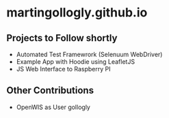 # martingollogly.github.io



## Projects to Follow shortly

* Automated Test Framewrork (Selenuum WebDriver)
* Example App with Hoodie using LeafletJS
* JS Web Interface to Raspberry PI

## Other Contributions
* OpenWIS as User gollogly
